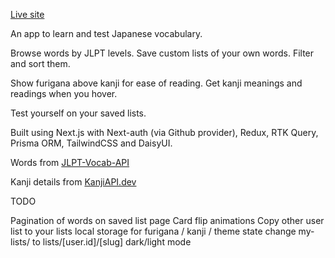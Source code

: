 [Live site](https://jlpt-vocab.vercel.app/)

An app to learn and test Japanese vocabulary.

Browse words by JLPT levels. Save custom lists of your own words. Filter and sort them.

Show furigana above kanji for ease of reading. Get kanji meanings and readings when you hover.

Test yourself on your saved lists.

Built using Next.js with Next-auth (via Github provider), Redux, RTK Query, Prisma ORM, TailwindCSS and DaisyUI.

Words from [JLPT-Vocab-API](https://jlpt-vocab-api.vercel.app/)

Kanji details from [KanjiAPI.dev](https://kanjiapi.dev/)

TODO

Pagination of words on saved list page
Card flip animations
Copy other user list to your lists
local storage for furigana / kanji / theme state
change my-lists/ to lists/[user.id]/[slug]
dark/light mode

